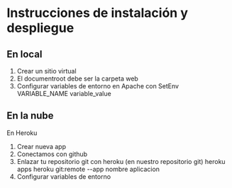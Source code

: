 # Instrucciones de instalación y despliegue

## En local
1. Crear un sitio virtual
2. El documentroot debe ser la carpeta web
3. Configurar variables de entorno en Apache con  SetEnv VARIABLE_NAME variable_value



## En la nube

En Heroku
1. Crear nueva app
2. Conectamos con github
3. Enlazar tu repositorio git con heroku (en nuestro repositorio git)
	heroku apps
	heroku git:remote --app nombre aplicacion
4. Configurar variables de entorno

